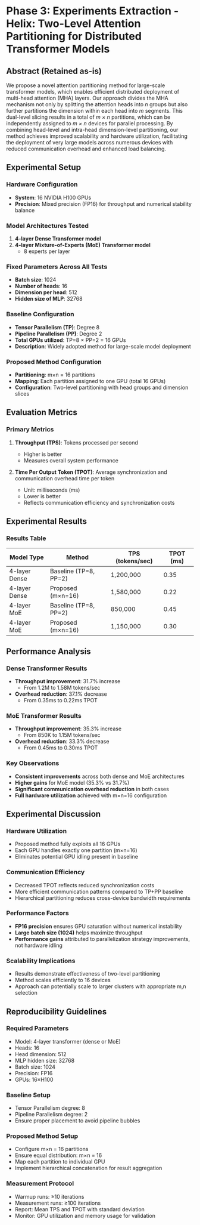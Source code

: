 # Phase 3: Experiments Extraction - Helix: Two-Level Attention Partitioning for Distributed Transformer Models

## Abstract (Retained as-is)
We propose a novel attention partitioning method for large-scale transformer models, which enables efficient distributed deployment of multi-head attention (MHA) layers. Our approach divides the MHA mechanism not only by splitting the attention heads into *n* groups but also further partitions the dimension within each head into *m* segments. This dual-level slicing results in a total of *m × n* partitions, which can be independently assigned to *m × n* devices for parallel processing. By combining head-level and intra-head dimension-level partitioning, our method achieves improved scalability and hardware utilization, facilitating the deployment of very large models across numerous devices with reduced communication overhead and enhanced load balancing.

## Experimental Setup

### Hardware Configuration
- **System**: 16 NVIDIA H100 GPUs
- **Precision**: Mixed precision (FP16) for throughput and numerical stability balance

### Model Architectures Tested
1. **4-layer Dense Transformer model**
2. **4-layer Mixture-of-Experts (MoE) Transformer model**
   - 8 experts per layer

### Fixed Parameters Across All Tests
- **Batch size**: 1024
- **Number of heads**: 16
- **Dimension per head**: 512
- **Hidden size of MLP**: 32768

### Baseline Configuration
- **Tensor Parallelism (TP)**: Degree 8
- **Pipeline Parallelism (PP)**: Degree 2
- **Total GPUs utilized**: TP=8 × PP=2 = 16 GPUs
- **Description**: Widely adopted method for large-scale model deployment

### Proposed Method Configuration
- **Partitioning**: m×n = 16 partitions
- **Mapping**: Each partition assigned to one GPU (total 16 GPUs)
- **Configuration**: Two-level partitioning with head groups and dimension slices

## Evaluation Metrics

### Primary Metrics
1. **Throughput (TPS)**: Tokens processed per second
   - Higher is better
   - Measures overall system performance

2. **Time Per Output Token (TPOT)**: Average synchronization and communication overhead time per token
   - Unit: milliseconds (ms)
   - Lower is better
   - Reflects communication efficiency and synchronization costs

## Experimental Results

### Results Table
| Model Type   | Method                | TPS (tokens/sec) | TPOT (ms) |
|--------------|-----------------------|------------------|-----------|
| 4-layer Dense| Baseline (TP=8, PP=2) | 1,200,000        | 0.35      |
| 4-layer Dense| Proposed (m×n=16)     | 1,580,000        | 0.22      |
| 4-layer MoE  | Baseline (TP=8, PP=2) | 850,000          | 0.45      |
| 4-layer MoE  | Proposed (m×n=16)     | 1,150,000        | 0.30      |

## Performance Analysis

### Dense Transformer Results
- **Throughput improvement**: 31.7% increase
  - From 1.2M to 1.58M tokens/sec
- **Overhead reduction**: 37.1% decrease
  - From 0.35ms to 0.22ms TPOT

### MoE Transformer Results
- **Throughput improvement**: 35.3% increase
  - From 850K to 1.15M tokens/sec
- **Overhead reduction**: 33.3% decrease
  - From 0.45ms to 0.30ms TPOT

### Key Observations
- **Consistent improvements** across both dense and MoE architectures
- **Higher gains** for MoE model (35.3% vs 31.7%)
- **Significant communication overhead reduction** in both cases
- **Full hardware utilization** achieved with m×n=16 configuration

## Experimental Discussion

### Hardware Utilization
- Proposed method fully exploits all 16 GPUs
- Each GPU handles exactly one partition (m×n=16)
- Eliminates potential GPU idling present in baseline

### Communication Efficiency
- Decreased TPOT reflects reduced synchronization costs
- More efficient communication patterns compared to TP+PP baseline
- Hierarchical partitioning reduces cross-device bandwidth requirements

### Performance Factors
- **FP16 precision** ensures GPU saturation without numerical instability
- **Large batch size (1024)** helps maximize throughput
- **Performance gains** attributed to parallelization strategy improvements, not hardware idling

### Scalability Implications
- Results demonstrate effectiveness of two-level partitioning
- Method scales efficiently to 16 devices
- Approach can potentially scale to larger clusters with appropriate m,n selection

## Reproducibility Guidelines

### Required Parameters
- Model: 4-layer transformer (dense or MoE)
- Heads: 16
- Head dimension: 512
- MLP hidden size: 32768
- Batch size: 1024
- Precision: FP16
- GPUs: 16×H100

### Baseline Setup
- Tensor Parallelism degree: 8
- Pipeline Parallelism degree: 2
- Ensure proper placement to avoid pipeline bubbles

### Proposed Method Setup
- Configure m×n = 16 partitions
- Ensure equal distribution: m×n = 16
- Map each partition to individual GPU
- Implement hierarchical concatenation for result aggregation

### Measurement Protocol
- Warmup runs: ≥10 iterations
- Measurement runs: ≥100 iterations
- Report: Mean TPS and TPOT with standard deviation
- Monitor: GPU utilization and memory usage for validation